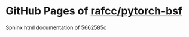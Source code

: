 GitHub Pages of [rafcc/pytorch-bsf](https://github.com/rafcc/pytorch-bsf.git)
===
Sphinx html documentation of [5662585c](https://github.com/rafcc/pytorch-bsf/tree/5662585c826f65b2d8f54aea4b179d23e36daa6c)
